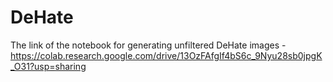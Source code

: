 # DeHate

The link of the notebook for generating unfiltered DeHate images - https://colab.research.google.com/drive/13OzFAfgIf4bS6c_9Nyu28sb0jpgK_O31?usp=sharing
